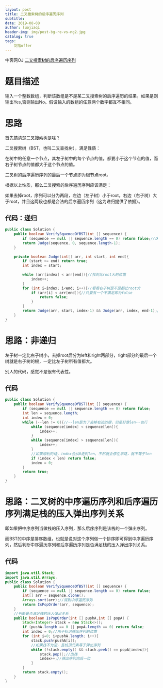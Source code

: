 ```yaml
---
layout: post                          
title: 二叉搜索树的后序遍历序列                            
subtitle:                             
date: 2019-08-08                      
author: luojiaqi                      
header-img: img/post-bg-re-vs-ng2.jpg 
catalog: true                         
tags:                                 
    剑指offer                             
---
```

牛客网OJ [二叉搜索树的后序遍历序列](<https://www.nowcoder.com/practice/a861533d45854474ac791d90e447bafd?tpId=13&tqId=11176&tPage=2&rp=2&ru=/ta/coding-interviews&qru=/ta/coding-interviews/question-ranking>)

# 题目描述

输入一个整数数组，判断该数组是不是某二叉搜索树的后序遍历的结果。如果是则输出Yes,否则输出No。假设输入的数组的任意两个数字都互不相同。

# 思路

首先搞清楚二叉搜索树是啥？

二叉搜索树（BST，也叫二叉查找树），满足性质：

在树中的任意一个节点，其左子树中的每个节点的值，都要小于这个节点的值，而右子树节点的值都大于这个节点的值。

二叉树的后序遍历序列的最后一个节点即为根节点root。

根据以上性质，那么二叉搜索的后序遍历序列应该满足：

如果去掉root，序列可以分为两段，左边（左子树）小于root，右边（右子树）大于root，并且这两段也都是合法的后序遍历序列（这为递归提供了依据）。

## 代码：递归

```java
public class Solution {
    public boolean VerifySquenceOfBST(int [] sequence) {
        if (sequence == null || sequence.length == 0) return false;//这题OJ测试用例规定空树也返回false，实际上BST定义也可以是一棵空树
        return Judge(sequence, 0, sequence.length-1);
    }
    
    private boolean Judge(int[] arr, int start, int end){
        if (start >= end) return true;
        int index = start;
        
        while (arr[index] < arr[end]){//找到比root大的位置
            index++;
        }
        for (int i=index; i<end; i++){//看看右子树是不是都比root大
            if (arr[i] < arr[end]){//只要有一个不满足即为false
                return false;
            }
        }
        return Judge(arr, start, index-1) && Judge(arr, index, end-1);//注意下标，index是第一个大于root的位置，所以左半部分的end为index-1，而右半部分不应包含root，所以end-1
    }
}
```

# 思路：非递归

左子树一定比右子树小，去掉root后分为left和right两部分，right部分的最后一个树就是右子树的根，一定比左子树所有值都大。

别人的代码，感觉不是很有代表性。

## 代码

```java
public class Solution {
    public boolean VerifySquenceOfBST(int [] sequence) {
        if (sequence == null || sequence.length == 0) return false;
        int len = sequence.length;
        int index = 0;
        while (--len != 0){//--len是为了去掉右边的根，但是好像len--也行
            while (sequence[index] < sequence[len]){
                index++;
            }
            while (sequence[index] > sequence[len]){
                index++;
            }
            //如果顺利的话，index会从0走到len，不然就会停在半路，就不等于len
            if (index < len) return false;
            index = 0;
        }
        return true;
    }
}
```



# 思路：二叉树的中序遍历序列和后序遍历序列满足栈的压入弹出序列关系

即如果把中序序列当做栈的压入序列，那么后序序列是该栈的一个弹出序列。

而BST的中序是排序数组，也就是说对这个序列做一个排序即可得到中序遍历序列，然后判断中序遍历序列和后序遍历序列是否满足栈的压入弹出序列关系。

## 代码

```java
import java.util.Stack;
import java.util.Arrays;
public class Solution {
    public boolean VerifySquenceOfBST(int [] sequence) {
        if (sequence == null || sequence.length == 0) return false;
        int[] arr = sequence.clone();
        Arrays.sort(arr);//得到中序遍历序列
        return IsPopOrder(arr, sequence);
    }
    //判断是否满足栈的压入弹出关系
    public boolean IsPopOrder(int [] pushA,int [] popA) {
        Stack<Integer> stack = new Stack<>();
        if (pushA.length == 0 || popA.length == 0) return false;
        int index = 0;//用于标识弹出序列的位置
        for (int i=0; i<pushA.length; i++){
            stack.push(pushA[i]);
            //如果栈不为空，且栈顶元素等于弹出序列
            while (!stack.empty() && stack.peek() == popA[index]){
                stack.pop();//出栈
                index++;//弹出序列向后一位
            }
        }
        return stack.empty();
    }
}
```

